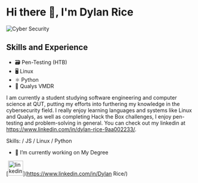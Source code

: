 # Hi there 👋, I'm Dylan Rice
![Cyber Security](https://pbs.twimg.com/profile_banners/1392609676362059777/1672744154/600x200)

## Skills and Experience
* 🗃️ Pen-Testing (HTB)
* 🖥️ Linux
* ⚛️ Python
* 🔐 Qualys VMDR

I am currently a student studying software engineering and computer science at QUT, putting my efforts into furthering my knowledge in the cybersecurity field. I really enjoy learning languages and systems like Linux and Qualys, as well as completing Hack the Box challenges, I enjoy pen-testing and problem-solving in general. You can check out my linkedin at https://www.linkedin.com/in/dylan-rice-9aa002233/. 

Skills: / JS / Linux / Python

- 🔭 I’m currently working on My Degree 


[<img src='https://cdn.jsdelivr.net/npm/simple-icons@3.0.1/icons/linkedin.svg' alt='linkedin' height='40'>](https://www.linkedin.com/in/Dylan Rice/)  
